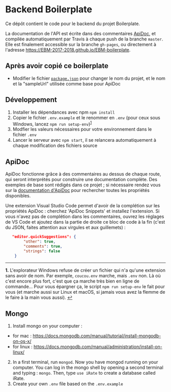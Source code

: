 Backend Boilerplate
===================

Ce dépôt contient le code pour le backend du projet Boilerplate.

La documentation de l'API est écrite dans des commentaires [ApiDoc](http://apidocjs.com/), et compilée automatiquement par Travis à chaque push de la branche `master`. Elle est finalement accessible sur la branche `gh-pages`, ou directement à l'adresse https://EBM-2017-2018.github.io/EBM-boilerplate.

## Après avoir copié ce boilerplate

- Modifier le fichier [`package.json`](package.json) pour changer le nom du projet, et le nom et la "sampleUrl" utilisée comme base pour ApiDoc

## Développement

1. Installer les dépendances avec npm `npm install`
2. Copier le fichier `.env.example` et le renommer en `.env` (pour ceux sous Windows, lancez `npm run setup-env`)<sup id="a1">[1](#f1)</sup>
3. Modfier les valeurs nécessaires pour votre environnement dans le fichier `.env`
4. Lancer le serveur avec `npm start`, il se relancera automatiquement à chaque modification des fichiers source

## ApiDoc

ApiDoc fonctionne grâce à des commentaires au dessus de chaque route, qui seront interprétés pour construire une documentation complète. Des exemples de base sont rédigés dans ce projet ; si nécessaire rendez vous sur la [documentation d'ApiDoc](http://apidocjs.com/) pour rechercher toutes les propriétés disponibles.

Une extension Visual Studio Code permet d'avoir de la complétion sur les propriétés ApiDoc : cherchez 'ApiDoc Snippets' et installez l'extension. Si vous n'avez pas de complétion dans les commentaires, ouvrez les réglages de VS Code et ajoutez dans la partie de droite ce bloc de code à la fin (c'est du JSON, faites attention aux virgules et aux guillemets) :
```json
   "editor.quickSuggestions": {
        "other": true,
        "comments": true,
        "strings": false
    }
```

--------

<b id="f1">1.</b> L'explorateur Windows refuse de créer un fichier qui n'a qu'une extension sans avoir de nom. Par exemple, `coucou.env` marche, mais `.env` non. Là où c'est encore plus fort, c'est que ça marche très bien en ligne de commande... Pour vous épargner ça, le script `npm run setup-env` le fait pour vous (et marche aussi sur Linux et macOS, si jamais vous avez la flemme de le faire à la main vous aussi). [↩](#a1)




## Mongo
1. Install mongo on your computer : 
- for mac : https://docs.mongodb.com/manual/tutorial/install-mongodb-on-os-x/ 
- for linux : https://docs.mongodb.com/manual/administration/install-on-linux/ 

2. In a first terminal, run `mongod`. Now you have mongod running on your computer. You can log in the mongo shell by opening a second terminal and typing : `mongo`. Then, type `use iRate` to create a database called iRate.
3. Create your own `.env` file based on the `.env.example` 


